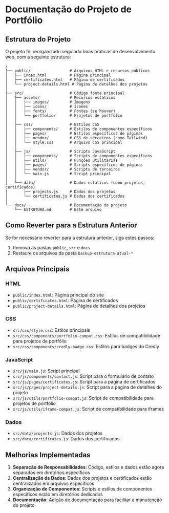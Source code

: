 # Documentação do Projeto de Portfólio

## Estrutura do Projeto

O projeto foi reorganizado seguindo boas práticas de desenvolvimento web, com a seguinte estrutura:

```
/
├── public/                 # Arquivos HTML e recursos públicos
│   ├── index.html          # Página principal
│   ├── certificates.html   # Página de certificados
│   └── project-details.html # Página de detalhes dos projetos
│
├── src/                    # Código fonte principal
│   ├── assets/             # Recursos estáticos
│   │   ├── images/         # Imagens
│   │   ├── icons/          # Ícones
│   │   ├── fonts/          # Fontes (se houver)
│   │   └── portfolio/      # Projetos de portfólio
│   │
│   ├── css/                # Estilos CSS
│   │   ├── components/     # Estilos de componentes específicos
│   │   ├── pages/          # Estilos específicos de páginas
│   │   ├── vendor/         # CSS de terceiros (como Tailwind)
│   │   └── style.css       # Arquivo CSS principal
│   │
│   ├── js/                 # Scripts JavaScript
│   │   ├── components/     # Scripts de componentes específicos
│   │   ├── utils/          # Funções utilitárias
│   │   ├── pages/          # Scripts específicos de páginas
│   │   ├── vendor/         # Scripts de terceiros
│   │   └── main.js         # Script principal
│   │
│   └── data/               # Dados estáticos (como projetos, certificados)
│       ├── projects.js     # Dados dos projetos
│       └── certificates.js # Dados dos certificados
│
└── docs/                   # Documentação do projeto
    └── ESTRUTURA.md        # Este arquivo
```

## Como Reverter para a Estrutura Anterior

Se for necessário reverter para a estrutura anterior, siga estes passos:

1. Remova as pastas `public`, `src` e `docs`
2. Restaure os arquivos da pasta `backup-estrutura-atual-*`

## Arquivos Principais

### HTML

- `public/index.html`: Página principal do site
- `public/certificates.html`: Página de certificados
- `public/project-details.html`: Página de detalhes dos projetos

### CSS

- `src/css/style.css`: Estilos principais
- `src/css/components/portfolio-compat.css`: Estilos de compatibilidade para projetos de portfólio
- `src/css/components/credly-badge.css`: Estilos para badges do Credly

### JavaScript

- `src/js/main.js`: Script principal
- `src/js/components/contact.js`: Script para o formulário de contato
- `src/js/pages/certificates.js`: Script para a página de certificados
- `src/js/pages/project-details.js`: Script para a página de detalhes do projeto
- `src/js/utils/portfolio-compat.js`: Script de compatibilidade para projetos de portfólio
- `src/js/utils/iframe-compat.js`: Script de compatibilidade para iframes

### Dados

- `src/data/projects.js`: Dados dos projetos
- `src/data/certificates.js`: Dados dos certificados

## Melhorias Implementadas

1. **Separação de Responsabilidades**: Código, estilos e dados estão agora separados em diretórios específicos
2. **Centralização de Dados**: Dados dos projetos e certificados estão centralizados em arquivos específicos
3. **Organização de Componentes**: Scripts e estilos de componentes específicos estão em diretórios dedicados
4. **Documentação**: Adição de documentação para facilitar a manutenção do projeto